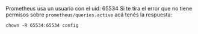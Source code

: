 Prometheus usa un usuario con el uid: 65534 Si te tira el
error que no tiene permisos sobre
`prometheus/queries.active` acá tenés la respuesta:

```shell
chown -R 65534:65534 config
```
